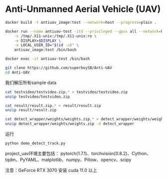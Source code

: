 # Anti-Unmanned Aerial Vehicle (UAV)
```sh
docker build -t antiuav_image:test --network=host --progress=plain .

docker run --name antiuav-test -itd --privileged --gpus all --network=host \
    -v /tmp/.X11-unix:/tmp/.X11-unix:ro \
    -e DISPLAY=$DISPLAY \
    -e LOCAL_USER_ID="$(id -u)" \
    antiuav_image:test /bin/bash

docker exec -it antiuav-test /bin/bash

git clone https://github.com/superboySB/Anti-UAV
cd Anti-UAV
```
我们解压所有sample data
```sh
cat testvideo/testvideo.zip.* > testvideo/testvideo.zip
unzip testvideo/testvideo.zip

cat result/result.zip.* > result/result.zip
unzip result/result.zip

cat detect_wrapper/weights/weights.zip.* > detect_wrapper/weights/weights.zip
unzip detect_wrapper/weights/weights.zip -d detect_wrapper
```
运行
```sh
python demo_detect_track.py
```
project_uav环境主要包括：
pytorch(1.7.1)、torchvision(0.8.2)、Cython、tqdm、PyYAML、matplotlib、numpy、Pillow、opencv、scipy

注意：GeForce RTX 3070 安装 cuda 11.0 以上